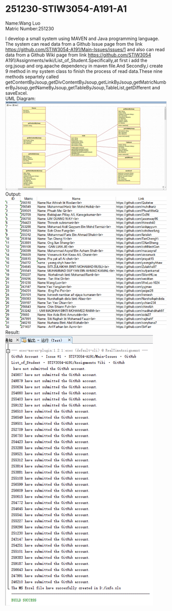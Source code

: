 # 251230-STIW3054-A191-A1
Name:Wang Luo  
Matric Number:251230  

I develop a small system using MAVEN and Java programming language. The system can read data from a Github Issue page from the link https://github.com/STIW3054-A191/Main-Issues/issues/1 and also can read data from a Github Wiki page from link https://github.com/STIW3054 A191/Assignments/wiki/List_of_Student.Specifically,at first i add the org.jsoup and org.apache dependency in maven file.And Secondly,i create 9 method in my system class to finish the process of read data.These nine methods separtely called       getContentByJsoup,getDivContentByJsoup,getLinkByJsoup,getMatricNumberByJsoup,getNameByJsoup,getTableByJsoup,TableList,getDifferent and saveExcel.  
UML Diagram:![Image text](http://github.com/WwLuo-1024/251230-STIW3054-A191-A1/raw/master/Images/003.png)  
Output:![Image text](http://github.com/WwLuo-1024/251230-STIW3054-A191-A1/raw/master/Images/output.png)  
Result:![Image text](http://github.com/WwLuo-1024/251230-STIW3054-A191-A1/raw/master/Images/result.png)  
